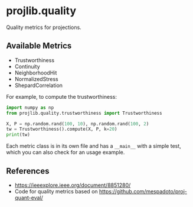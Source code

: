 # projlib.quality

Quality metrics for projections. 

## Available Metrics

* Trustworthiness
* Continuity
* NeighborhoodHit
* NormalizedStress
* ShepardCorrelation

For example, to compute the trustworthiness:

```python
import numpy as np
from projlib.quality.trustworthiness import Trustworthiness

X, P = np.random.rand(100, 10), np.random.rand(100, 2)
tw = Trustworthiness().compute(X, P, k=20)
print(tw)
```

Each metric class is in its own file and has a `__main__` with a simple test, which you can also check for an usage example.

## References

* https://ieeexplore.ieee.org/document/8851280/
* Code for quality metrics based on https://github.com/mespadoto/proj-quant-eval/
